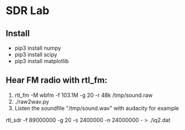 # SDR Lab

## Install
- pip3 install numpy
- pip3 install scipy
- pip3 install matplotlib


## Hear FM radio with rtl_fm:
1. rtl_fm -M wbfm -f 103.1M -g 20 -r 48k /tmp/sound.raw
2. ./raw2wav.py
3. Listen the soundfile "/tmp/sound.wav" with audacity for example



rtl_sdr -f 89000000 -g 20 -s 2400000 -n 24000000 - > ./iq2.dat 

